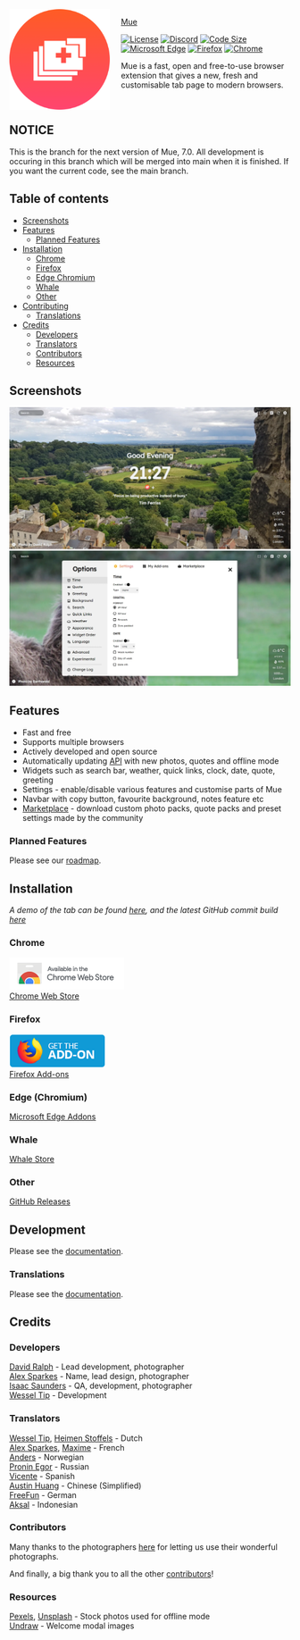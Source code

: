 <img src="assets/logo.png" align="left" width="180px" height="180px"/>
<img align="left" width="0" height="192px" hspace="10"/>

> <a href="https://muetab.com/">Mue</a>

[![License](https://img.shields.io/badge/license-BSD%203-blue?style=flat-square)](/LICENSE) [![Discord](https://img.shields.io/discord/659129207208804381?label=discord&color=7289DA&style=flat-square)](https://discord.gg/zv8C9F8) [![Code Size](https://img.shields.io/github/languages/code-size/mue/mue?color=green&label=size&style=flat-square)]()
<br>
[![Microsoft Edge](https://img.shields.io/badge/dynamic/json?style=flat-square&label=microsoft%20edge&query=%24.version&url=https%3A%2F%2Fmicrosoftedge.microsoft.com%2Faddons%2Fgetproductdetailsbycrxid%2Faepnglgjfokepefimhbnibfjekidhmja)](https://microsoftedge.microsoft.com/addons/detail/aepnglgjfokepefimhbnibfjekidhmja) [![Firefox](https://img.shields.io/amo/v/mue?label=firefox&style=flat-square)](https://addons.mozilla.org/firefox/addon/mue) [![Chrome](https://img.shields.io/chrome-web-store/v/bngmbednanpcfochchhgbkookpiaiaid?label=chrome&style=flat-square)](https://chrome.google.com/webstore/detail/mue/bngmbednanpcfochchhgbkookpiaiaid)

Mue is a fast, open and free-to-use browser extension that gives a new, fresh and customisable tab page to modern browsers.

<br>

## NOTICE

This is the branch for the next version of Mue, 7.0. All development is occuring in this branch which will be merged into main when it is finished. If you want the current code, see the main branch.

## Table of contents

- [Screenshots](#screenshot)
- [Features](#features)
  - [Planned Features](#planned-features)
- [Installation](#installation)
  - [Chrome](#chrome)
  - [Firefox](#firefox)
  - [Edge Chromium](#edge-chromium)
  - [Whale](#whale)
  - [Other](#other)
- [Contributing](#development)
  - [Translations](#translations)
- [Credits](#credits)
  - [Developers](#developers)
  - [Translators](#translators)
  - [Contributors](#contributors)
  - [Resources](#resources)

## Screenshots

![Screenshot](assets/screenshot.webp)
![Settings Modal](assets/screenshot2.webp)

## Features

- Fast and free
- Supports multiple browsers
- Actively developed and open source
- Automatically updating [API](https://github.com/mue/api) with new photos, quotes and offline mode
- Widgets such as search bar, weather, quick links, clock, date, quote, greeting
- Settings - enable/disable various features and customise parts of Mue
- Navbar with copy button, favourite background, notes feature etc
- [Marketplace](https://github.com/mue/marketplace) - download custom photo packs, quote packs and preset settings made by the community

### Planned Features

Please see our [roadmap](https://trello.com/b/w7zhS7Hi/mue-50).

## Installation

_A demo of the tab can be found [here](https://demo.muetab.com), and the latest GitHub commit build [here](https://mue.vercel.app)_

### Chrome

[![Chrome Web Store Logo](assets/chrome.png)](https://chrome.google.com/webstore/detail/mue/bngmbednanpcfochchhgbkookpiaiaid)
<br>
[Chrome Web Store](https://chrome.google.com/webstore/detail/mue/bngmbednanpcfochchhgbkookpiaiaid)

### Firefox

[![Firefox Add-ons Logo](assets/firefox.png)](https://addons.mozilla.org/firefox/addon/mue)
<br>
[Firefox Add-ons](https://addons.mozilla.org/firefox/addon/mue)

### Edge (Chromium)

[Microsoft Edge Addons](https://microsoftedge.microsoft.com/addons/detail/aepnglgjfokepefimhbnibfjekidhmja)

### Whale

[Whale Store](https://store.whale.naver.com/detail/ecllekeilcmicbfkkiknfdddbogibbnc)

### Other

[GitHub Releases](https://github.com/mue/mue/releases)

## Development

Please see the [documentation](https://docs.muetab.com/development#mue-tab).

### Translations

Please see the [documentation](https://docs.muetab.com/translations).

## Credits

### Developers

[David Ralph](https://github.com/davidcralph) - Lead development, photographer <br/>
[Alex Sparkes](https://github.com/alexsparkes) - Name, lead design, photographer <br/>
[Isaac Saunders](https://github.com/eartharoid) - QA, development, photographer <br/>
[Wessel Tip](https://github.com/Wessel) - Development <br/>

### Translators

[Wessel Tip](https://github.com/Wessel), [Heimen Stoffels](https://github.com/Vistaus) - Dutch <br/>
[Alex Sparkes](https://github.com/alexsparkes), [Maxime](https://github.com/exiam) - French <br/>
[Anders](https://github.com/FuryingFox) - Norwegian <br/>
[Pronin Egor](https://github.com/MrZillaGold) - Russian <br/>
[Vicente](https://github.com/Vicente015) - Spanish <br/>
[Austin Huang](https://github.com/austinhuang0131) - Chinese (Simplified) <br/>
[FreeFun](https://github.com/xXFreeFunXx) - German <br/>
[Aksal](https://github.com/aksalsf) - Indonesian <br/>

### Contributors

Many thanks to the photographers [here](https://api.muetab.com/images/photographers) for letting us use their wonderful photographs.

And finally, a big thank you to all the other [contributors](https://github.com/mue/mue/graphs/contributors)!

### Resources

[Pexels](https://pexels.com), [Unsplash](https://unsplash.com) - Stock photos used for offline mode <br/>
[Undraw](https://undraw.co) - Welcome modal images
